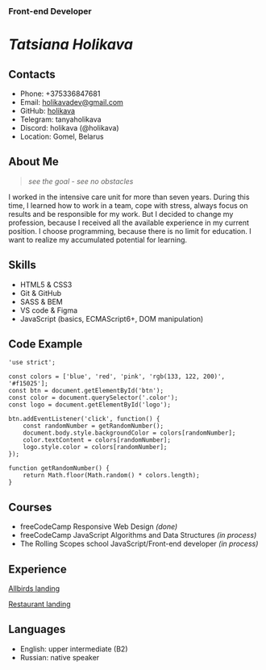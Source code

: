 ### Front-end Developer
# ***Tatsiana Holikava***

## Contacts

* Phone: +375336847681
* Email: holikavadev@gmail.com
* GitHub: [holikava](https://github.com/holikava)
* Telegram: tanyaholikava
* Discord: holikava (@holikava)
* Location: Gomel, Belarus

## About Me

> _see the goal - see no obstacles_

I worked in the intensive care unit for more than seven years. During this time, I learned how to work in a team, cope with stress, always focus on results and be responsible for my work. But I decided to change my profession, because I received all the available experience in my current position. I choose programming, because there is no limit for education. I want to realize my accumulated potential for learning.

## Skills

* HTML5 & CSS3
* Git & GitHub
* SASS & BEM
* VS code & Figma
* JavaScript (basics, ECMAScript6+, DOM manipulation)

## Code Example

```
'use strict';

const colors = ['blue', 'red', 'pink', 'rgb(133, 122, 200)', '#f15025'];
const btn = document.getElementById('btn');
const color = document.querySelector('.color');
const logo = document.getElementById('logo');

btn.addEventListener('click', function() {
    const randomNumber = getRandomNumber();
    document.body.style.backgroundColor = colors[randomNumber];
    color.textContent = colors[randomNumber];
    logo.style.color = colors[randomNumber];
});

function getRandomNumber() {
    return Math.floor(Math.random() * colors.length);
}
```

## Courses

* freeCodeCamp Responsive Web Design _(done)_
* freeCodeCamp JavaScript Algorithms and Data Structures _(in process)_
* The Rolling Scopes school JavaScript/Front-end developer _(in process)_


## Experience

[Allbirds landing](https://github.com/holikava/allbirds-running-shose) 

[Restaurant landing](https://github.com/holikava/restaurant-landing) 


## Languages

* English: upper intermediate (B2)
* Russian: native speaker